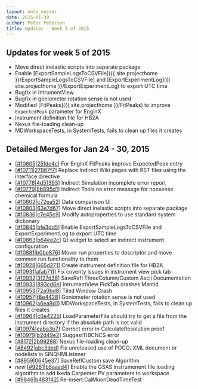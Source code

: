 ```yaml
---
layout: onto_master
date: 2015-01-30
author: Peter Peterson
title: Updates - Week 5 of 2015
---
```

Updates for week 5 of 2015
--------------------------
* Move direct inelastic scripts into separate package
* Enable [ExportSampleLogsToCSVFile]({{ site.projecthome }}/ExportSampleLogsToCSVFile) and [ExportExperimentLog]({{ site.projecthome }}/ExportExperimentLog) to export UTC time
* Bugfix in IntrumentView
* Bugfix in goniometer rotation sense is not used
* Modified [FitPeaks]({{ site.projecthome }}/FitPeaks) to improve `ExpectedPeak` parameter for EnginX
* Instrument definition file for HB2A
* Nexus file-loading clean-up
* MDWorkspaceTests, in SystemTests, fails to clean up files it creates

Detailed Merges for Jan 24 - 30, 2015
-------------------------------------
* \[[#10605](http://trac.mantidproject.org/mantid/ticket/10605)\|[25fdc4c](https://github.com/mantidproject/mantid/commit/25fdc4c6b46694d3a3d803d2528b0e66ce5c3a92)\] For EnginX FitPeaks improve ExpectedPeak entry
* \[[#10711](http://trac.mantidproject.org/mantid/ticket/10711)\|[27867f7](https://github.com/mantidproject/mantid/commit/27867f707054de3d73764a199eb1bceacb10437c)\] Replace Indirect Wiki pages with RST files using the interface directive
* \[[#10778](http://trac.mantidproject.org/mantid/ticket/10778)\|[4d51393](https://github.com/mantidproject/mantid/commit/4d513939ae9ddb46d2abef91edaa8f8dffcdbfb7)\] Indirect Simulation incomplete error report
* \[[#10779](http://trac.mantidproject.org/mantid/ticket/10779)\|[8b895d1](https://github.com/mantidproject/mantid/commit/8b895d184f6f271f4f90d5ffb1cf6b69c82d4728)\] Indirect Tools no error message for  nonsense chemical formula
* \[[#10802](http://trac.mantidproject.org/mantid/ticket/10802)\|[c72ea52](https://github.com/mantidproject/mantid/commit/c72ea52a17dd972b3d0617145bf08c3805ffd5bd)\] Data comparison UI
* \[[#10803](http://trac.mantidproject.org/mantid/ticket/10803)\|[63e7d67](https://github.com/mantidproject/mantid/commit/63e7d676a757657f0de7878099744a9e9d250480)\] Move direct inelastic scripts into separate package
* \[[#10836](http://trac.mantidproject.org/mantid/ticket/10836)\|[c7e45c9](https://github.com/mantidproject/mantid/commit/c7e45c99fd0d199d65968346ba22dbd67372335e)\] Modify autoproperties to use standard system dictionary
* \[[#10845](http://trac.mantidproject.org/mantid/ticket/10845)\|[bfe3dd5](https://github.com/mantidproject/mantid/commit/bfe3dd5bc0951b08db0aa924f5a24e7aaf4905af)\] Enable ExportSampleLogsToCSVFile and ExportExperimentLog to export UTC time
* \[[#10863](http://trac.mantidproject.org/mantid/ticket/10863)\|[b64ee2c](https://github.com/mantidproject/mantid/commit/b64ee2c2ddd69e4cb54c361b048fed13b725aec1)\] Qt widget to select an indirect instrument configuration
* \[[#10881](http://trac.mantidproject.org/mantid/ticket/10881)\|[b0be876](https://github.com/mantidproject/mantid/commit/b0be876c5eb07355e4dae614c285c696514aa905)\] Mover run properties to descriptor and move common run functionality to them
* \[[#10928](http://trac.mantidproject.org/mantid/ticket/10928)\|[665d271](https://github.com/mantidproject/mantid/commit/665d2712eb2c64e4404b4413396068c429eef339)\] Create instrument definition file for HB2A
* \[[#10931](http://trac.mantidproject.org/mantid/ticket/10931)\|[afab711](https://github.com/mantidproject/mantid/commit/afab71132751cd6bf0bf3ce42e1eb87c87972eeb)\] Fix coverity issues in instrument view pick tab
* \[[#10932](http://trac.mantidproject.org/mantid/ticket/10932)\|[3f27d38](https://github.com/mantidproject/mantid/commit/3f27d387cacdec14f45554527cc530eb1d22c826)\] SaveRefl ThreeColumn/Custom Ascii Documentation
* \[[#10933](http://trac.mantidproject.org/mantid/ticket/10933)\|[893cd6e](https://github.com/mantidproject/mantid/commit/893cd6eee00f955df86bbfdd38ccff4f664780ee)\] IntrumentView PickTab crashes Mantid
* \[[#10953](http://trac.mantidproject.org/mantid/ticket/10953)\|[72a0bd8](https://github.com/mantidproject/mantid/commit/72a0bd8d417ab5ddfcf21c163899ceee8f62b187)\] Tiled Window Crash
* \[[#10957](http://trac.mantidproject.org/mantid/ticket/10957)\|[f8e4428](https://github.com/mantidproject/mantid/commit/f8e44286fc2c3aafd4d0c27b1b071236ae22a268)\] Goniometer rotation sense is not used
* \[[#10962](http://trac.mantidproject.org/mantid/ticket/10962)\|[a6ea9d1](https://github.com/mantidproject/mantid/commit/a6ea9d184578962d7700f035961e7014b0494e35)\] MDWorkspaceTests, in SystemTests, fails to clean up files it creates
* \[[#10964](http://trac.mantidproject.org/mantid/ticket/10964)\|[c0e4225](https://github.com/mantidproject/mantid/commit/c0e42251e60d0449981a7191fc8997a186f8fdc1)\] LoadParameterFile should try to get a file from the instrument directory if the absolute path is not valid
* \[[#10974](http://trac.mantidproject.org/mantid/ticket/10974)\|[eaba3b7](https://github.com/mantidproject/mantid/commit/eaba3b70b4517fd94e2410e3652bffd01c5c4f5e)\] Correct error in CalculateResolution proof
* \[[#10979](http://trac.mantidproject.org/mantid/ticket/10979)\|[b2d49e2](https://github.com/mantidproject/mantid/commit/b2d49e2979bcd114898bfbe972b3c9e0a7a47493)\] SuggestTIBCNCS error
* \[[#8172](http://trac.mantidproject.org/mantid/ticket/8172)\|[2b99298](https://github.com/mantidproject/mantid/commit/2b9929870432c6cf51a54ea63213e98f2e16aeca)\] Nexus file-loading clean-up
* \[[#8492](http://trac.mantidproject.org/mantid/ticket/8492)\|[abc3ded](https://github.com/mantidproject/mantid/commit/abc3ded48db6cb6b4d44d3fd684a2353009bf39d)\] Fix unreleased use of POCO::XML document or nodelists in SINQHMListener
* \[[#8959](http://trac.mantidproject.org/mantid/ticket/8959)\|[0645e37](https://github.com/mantidproject/mantid/commit/0645e3788817bc0f1d5631f24706ee654e56e363)\] SaveReflCustom save Algorithm
* *new* \[[#9261](http://trac.mantidproject.org/mantid/ticket/9261)\|[b5aaad4](https://github.com/mantidproject/mantid/commit/b5aaad4753ad7bc5b05bc1617ddfe701fbe98932)\] Enable the GSAS instrumenent file loading algorithm to add Ikeda Carpenter PV parameters to workspace
* \[[#9846](http://trac.mantidproject.org/mantid/ticket/9846)\|[b483142](https://github.com/mantidproject/mantid/commit/b483142ae02dfc3afb3fd4be3fef26aa2d912a5e)\] Re-insert CalMuonDeadTimeTest
